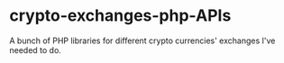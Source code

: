 # crypto-exchanges-php-APIs
A bunch of PHP libraries for different crypto currencies' exchanges I've needed to do.
